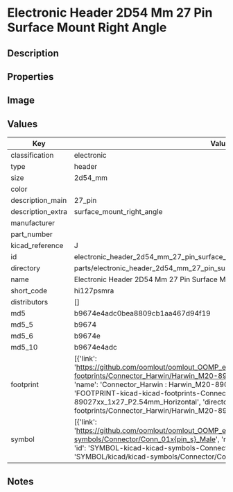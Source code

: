 # Electronic Header 2D54 Mm 27 Pin Surface Mount Right Angle

## Description

## Properties


## Image


## Values

| Key | Value |
| --- | --- |
| classification | electronic |
| type | header |
| size | 2d54_mm |
| color |  |
| description_main | 27_pin |
| description_extra | surface_mount_right_angle |
| manufacturer |  |
| part_number |  |
| kicad_reference | J |
| id | electronic_header_2d54_mm_27_pin_surface_mount_right_angle |
| directory | parts/electronic_header_2d54_mm_27_pin_surface_mount_right_angle |
| name | Electronic Header 2D54 Mm 27 Pin Surface Mount Right Angle |
| short_code | hi127psmra |
| distributors | [] |
| md5 | b9674e4adc0bea8809cb1aa467d94f19 |
| md5_5 | b9674 |
| md5_6 | b9674e |
| md5_10 | b9674e4adc |
| footprint | [{'link': 'https://github.com/oomlout/oomlout_OOMP_eda_V2/tree/main/FOOTPRINT/kicad/kicad-footprints/Connector_Harwin/Harwin_M20-89027xx_1x27_P2.54mm_Horizontal', 'name': 'Connector_Harwin : Harwin_M20-89027xx_1x27_P2.54mm_Horizontal', 'id': 'FOOTPRINT-kicad-kicad-footprints-Connector_Harwin-Harwin_M20-89027xx_1x27_P2.54mm_Horizontal', 'directory': 'FOOTPRINT/kicad/kicad-footprints/Connector_Harwin/Harwin_M20-89027xx_1x27_P2.54mm_Horizontal/'}] |
| symbol | [{'link': 'https://github.com/oomlout/oomlout_OOMP_eda_V2/tree/main/SYMBOL/kicad/kicad-symbols/Connector/Conn_01x{pin_s}_Male', 'name': 'Connector : Conn_01x27_Male', 'id': 'SYMBOL-kicad-kicad-symbols-Connector-Conn_01x27_Male', 'directory': 'SYMBOL/kicad/kicad-symbols/Connector/Conn_01x27_Male/'}] |

## Notes

